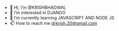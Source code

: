 - 👋 Hi, I’m @KRISHBHADWAL
- 👀 I’m interested in DJANGO
- 🌱 I’m currently learning JAVASCRIPT AND NODE JS
- 📫 How to reach me drkrish.20@gmail.com

<!---
--->
